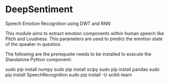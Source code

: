 # DeepSentiment
Speech Emotion Recognition using DWT and RNN

This module aims to extract emotion components within human speech like Pitch and Loudness. This parameters are used to predict the emotion state of the speaker in question.


The following are the prerequsite needs to be installed to execute the Standalone Python component:

sudo pip install numpy
sudo pip install scipy
sudo pip install pandas
sudo pip install SpeechRecognition
sudo pip install -U scikit-learn
